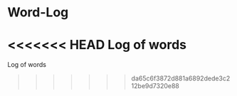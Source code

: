 # Word-Log
<<<<<<< HEAD
Log of words
=======
Log of words
>>>>>>> da65c6f3872d881a6892dede3c212be9d7320e88
